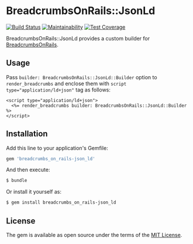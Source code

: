 # BreadcrumbsOnRails::JsonLd

[![Build Status](https://travis-ci.org/necojackarc/breadcrumbs_on_rails-json_ld.svg?branch=master)](https://travis-ci.org/necojackarc/breadcrumbs_on_rails-json_ld)
[![Maintainability](https://api.codeclimate.com/v1/badges/ff9c59d2fa0c960764ca/maintainability)](https://codeclimate.com/github/necojackarc/breadcrumbs_on_rails-json_ld/maintainability)
[![Test Coverage](https://api.codeclimate.com/v1/badges/ff9c59d2fa0c960764ca/test_coverage)](https://codeclimate.com/github/necojackarc/breadcrumbs_on_rails-json_ld/test_coverage)

BreadcrumbsOnRails::JsonLd provides a custom builder for [BreadcrumbsOnRails](https://github.com/weppos/breadcrumbs_on_rails).

## Usage
Pass `builder: BreadcrumbsOnRails::JsonLd::Builder` option to `render_breadcrumbs` and
enclose them with `script type="application/ld+json"` tag as follows:

```erb
<script type="application/ld+json">
  <%= render_breadcrumbs builder: BreadcrumbsOnRails::JsonLd::Builder %>
</script>
```

## Installation
Add this line to your application's Gemfile:

```ruby
gem 'breadcrumbs_on_rails-json_ld'
```

And then execute:

```bash
$ bundle
```

Or install it yourself as:

```bash
$ gem install breadcrumbs_on_rails-json_ld
```

## License
The gem is available as open source under the terms of the [MIT License](http://opensource.org/licenses/MIT).
